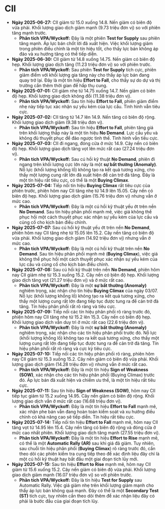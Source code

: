 # CII

- **Ngày 2025-06-27:** CII giảm từ 15.0 xuống 14.8. Nến giảm có biên độ vừa phải. Khối lượng giao dịch giảm mạnh (9.73 triệu đơn vị) so với phiên tăng mạnh trước.
    - **Phân tích VPA/Wyckoff:** Đây là một phiên **Test for Supply** sau phiên tăng mạnh. Áp lực bán chốt lời đã xuất hiện. Việc khối lượng giảm trong phiên điều chỉnh là một tín hiệu tốt, cho thấy lực bán không áp đảo và xu hướng tăng có thể tiếp diễn.
- **Ngày 2025-06-30:** CII giảm từ 14.8 xuống 14.75. Nến giảm có biên độ hẹp. Khối lượng giao dịch tăng (11.23 triệu đơn vị) so với phiên trước.
    - **Phân tích VPA/Wyckoff:** Sau phiên **Test for Supply** tích cực, phiên giảm điểm với khối lượng gia tăng này cho thấy áp lực bán đang quay trở lại. Đây là một tín hiệu **Effort to Fall**, cho thấy sự do dự và thị trường cần thêm thời gian để hấp thụ cung.
- **Ngày 2025-07-01:** CII giảm nhẹ từ 14.75 xuống 14.7. Nến giảm có biên độ hẹp. Khối lượng giao dịch không đổi (11.38 triệu đơn vị).
    - **Phân tích VPA/Wyckoff:** Sau tín hiệu **Effort to Fall**, phiên giảm điểm nhẹ này tiếp tục xác nhận sự yếu kém của lực cầu. Tình hình vẫn tiêu cực.
- **Ngày 2025-07-02:** CII tăng từ 14.7 lên 14.9. Nến tăng có biên độ rộng. Khối lượng giao dịch giảm (9.38 triệu đơn vị).
    - **Phân tích VPA/Wyckoff:** Sau tín hiệu **Effort to Fall**, phiên tăng giá trên khối lượng thấp này là một tín hiệu **No Demand**. Lực cầu yếu và không đủ thuyết phục để đảo ngược tình thế. Tình hình vẫn tiêu cực.
- **Ngày 2025-07-03:** CII đi ngang, đóng cửa ở mức 14.9. Cây nến có biên độ hẹp. Khối lượng giao dịch tăng vọt lên mức rất cao (27.24 triệu đơn vị).
    - **Phân tích VPA/Wyckoff:** Sau cú hồi kỹ thuật **No Demand**, phiên đi ngang trên khối lượng cực lớn này là một **sự bất thường (Anomaly)**. Nỗ lực (khối lượng khổng lồ) không tạo ra kết quả tương xứng, cho thấy một lượng cung rất lớn đã xuất hiện để cản trở đà tăng. Đây là một tín hiệu rất tiêu cực, có thể là một **Buying Climax**.
- **Ngày 2025-07-04:** Tiếp nối tín hiệu **Buying Climax** rất tiêu cực của phiên trước, phiên hôm nay CII tăng nhẹ từ 14.9 lên 15.05. Cây nến có biên độ hẹp. Khối lượng giao dịch giảm (15.76 triệu đơn vị) nhưng vẫn ở mức cao.
    - **Phân tích VPA/Wyckoff:** Đây là một cú hồi kỹ thuật yếu ớt trên nền **No Demand**. Sau tín hiệu phân phối mạnh mẽ, việc giá không thể phục hồi một cách thuyết phục xác nhận sự yếu kém của lực cầu và củng cố cho kịch bản điều chỉnh.
- **Ngày 2025-07-07:** Sau cú hồi kỹ thuật yếu ớt trên nền **No Demand**, phiên hôm nay CII tăng nhẹ từ 15.05 lên 15.2. Cây nến tăng có biên độ vừa phải. Khối lượng giao dịch giảm (14.92 triệu đơn vị) nhưng vẫn ở mức cao.
    - **Phân tích VPA/Wyckoff:** Đây là một cú hồi kỹ thuật trên nền **No Demand**. Sau tín hiệu phân phối mạnh mẽ (**Buying Climax**), việc giá không thể phục hồi một cách thuyết phục xác nhận sự yếu kém của lực cầu và củng cố cho kịch bản điều chỉnh.
- **Ngày 2025-07-08:** Sau cú hồi kỹ thuật trên nền **No Demand**, phiên hôm nay CII giảm nhẹ từ 15.3 xuống 15.2. Cây nến có biên độ hẹp. Khối lượng giao dịch tăng vọt (21.27 triệu đơn vị) và ở mức rất cao.
    - **Phân tích VPA/Wyckoff:** Đây là một **sự bất thường (Anomaly)** nghiêm trọng, xác nhận cho tín hiệu **Buying Climax** của ngày 03/07. Nỗ lực (khối lượng khổng lồ) không tạo ra kết quả tương xứng, cho thấy một lượng cung rất lớn đang tiếp tục được tung ra để cản trở đà tăng. Tín hiệu phân phối rất rõ ràng và tiêu cực.
- **Ngày 2025-07-09:** Tiếp nối các tín hiệu phân phối rõ ràng trước đó, phiên hôm nay CII tăng nhẹ từ 15.2 lên 15.3. Cây nến có biên độ hẹp. Khối lượng giao dịch vẫn duy trì ở mức rất cao (22.6 triệu đơn vị).
    - **Phân tích VPA/Wyckoff:** Đây là một **sự bất thường (Anomaly)** nghiêm trọng, xác nhận cho các tín hiệu phân phối trước đó. Nỗ lực (khối lượng khổng lồ) không tạo ra kết quả tương xứng, cho thấy một lượng cung rất lớn đang tiếp tục được tung ra để cản trở đà tăng. Tín hiệu phân phối rất rõ ràng và cực kỳ tiêu cực.
- **Ngày 2025-07-10:** Tiếp nối các tín hiệu phân phối rõ ràng, phiên hôm nay CII giảm từ 15.3 xuống 15.2. Cây nến giảm có biên độ vừa phải. Khối lượng giao dịch giảm (14.28 triệu đơn vị) nhưng vẫn ở mức rất cao.
    - **Phân tích VPA/Wyckoff:** Đây là một tín hiệu **Sign of Weakness (SOW)**, xác nhận cho các tín hiệu phân phối (Buying Climax) trước đó. Áp lực bán đã xuất hiện và chiếm ưu thế, là một tín hiệu rất tiêu cực.
- **Ngày 2025-07-11:** Sau tín hiệu **Sign of Weakness (SOW)**, hôm nay CII tiếp tục giảm từ 15.2 xuống 14.95. Cây nến giảm có biên độ rộng. Khối lượng giao dịch vẫn ở mức rất cao (16.68 triệu đơn vị).
    - **Phân tích VPA/Wyckoff:** Đây là một tín hiệu **Effort to Fall** mạnh mẽ, xác nhận phe bán vẫn đang hoàn toàn kiểm soát và xu hướng điều chỉnh có khả năng cao sẽ tiếp diễn. Tín hiệu rất tiêu cực.
- **Ngày 2025-07-14:** Tiếp nối tín hiệu **Effort to Fall** mạnh mẽ, hôm nay CII tăng vọt từ 14.95 lên 15.4. Cây nến tăng có biên độ rộng và đóng cửa ở mức cao nhất phiên. Khối lượng giao dịch tăng mạnh (27.55 triệu đơn vị).
    - **Phân tích VPA/Wyckoff:** Đây là một tín hiệu **Effort to Rise** mạnh mẽ, có thể là một **Automatic Rally (AR)** sau khi giá đã giảm. Tuy nhiên, sau chuỗi tín hiệu phân phối (**Buying Climax**) rõ ràng trước đó, cần theo dõi các phiên kiểm tra cung tiếp theo để xác định liệu đây chỉ là một cú hồi kỹ thuật hay bắt đầu một giai đoạn tích lũy mới.
- **Ngày 2025-07-15:** Sau tín hiệu **Effort to Rise** mạnh mẽ, hôm nay CII giảm từ 15.6 xuống 15.2. Cây nến giảm có biên độ vừa phải. Khối lượng giao dịch giảm mạnh (16.07 triệu đơn vị) so với phiên trước.
    - **Phân tích VPA/Wyckoff:** Đây là tín hiệu **Test for Supply** sau Automatic Rally. Việc giá giảm nhẹ trên khối lượng giảm mạnh cho thấy áp lực bán không quá mạnh. Đây có thể là một **Secondary Test (ST)** tích cực, tuy nhiên cần theo dõi thêm để xác nhận liệu đây có phải là bước đầu của giai đoạn tích lũy.


